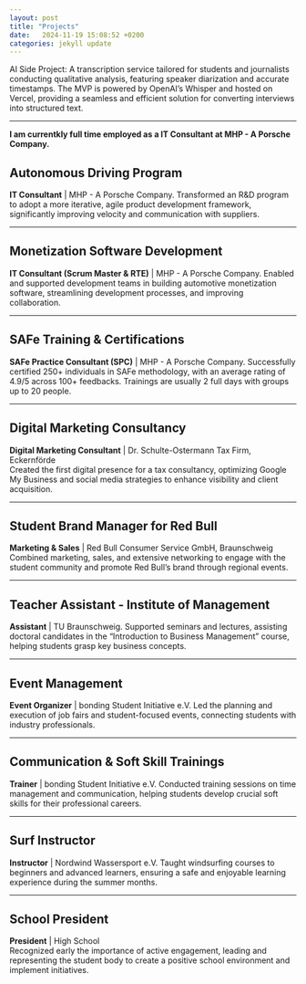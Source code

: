 ```yaml
---
layout: post
title: "Projects"
date:   2024-11-19 15:08:52 +0200
categories: jekyll update
---
```


AI Side Project: A transcription service tailored for students and journalists conducting qualitative analysis, featuring speaker diarization and accurate timestamps. The MVP is powered by OpenAI’s Whisper and hosted on Vercel, providing a seamless and efficient solution for converting interviews into structured text. 



---

**I am currentkly full time employed as a IT Consultant at MHP - A Porsche Company.**


## Autonomous Driving Program

**IT Consultant** | MHP - A Porsche Company.
Transformed an R&D program to adopt a more iterative, agile product development framework, significantly improving velocity and communication with suppliers.

---

## Monetization Software Development

**IT Consultant (Scrum Master & RTE)** | MHP - A Porsche Company. 
Enabled and supported development teams in building automotive monetization software, streamlining development processes, and improving collaboration.

---

## SAFe Training & Certifications

**SAFe Practice Consultant (SPC)** | MHP - A Porsche Company. 
Successfully certified 250+ individuals in SAFe methodology, with an average rating of 4.9/5 across 100+ feedbacks. Trainings are usually 2 full days with groups up to 20 people. 

---

## Digital Marketing Consultancy

**Digital Marketing Consultant** | Dr. Schulte-Ostermann Tax Firm, Eckernförde  
Created the first digital presence for a tax consultancy, optimizing Google My Business and social media strategies to enhance visibility and client acquisition.

---

## Student Brand Manager for Red Bull

**Marketing & Sales** | Red Bull Consumer Service GmbH, Braunschweig  
Combined marketing, sales, and extensive networking to engage with the student community and promote Red Bull’s brand through regional events.

---

## Teacher Assistant - Institute of Management

**Assistant** | TU Braunschweig. 
Supported seminars and lectures, assisting doctoral candidates in the “Introduction to Business Management” course, helping students grasp key business concepts.

---

## Event Management

**Event Organizer** | bonding Student Initiative e.V. 
Led the planning and execution of job fairs and student-focused events, connecting students with industry professionals.

---

## Communication & Soft Skill Trainings

**Trainer** | bonding Student Initiative e.V. 
Conducted training sessions on time management and communication, helping students develop crucial soft skills for their professional careers.

---

## Surf Instructor

**Instructor** | Nordwind Wassersport e.V.
Taught windsurfing courses to beginners and advanced learners, ensuring a safe and enjoyable learning experience during the summer months.

---

## School President

**President** | High School  
Recognized early the importance of active engagement, leading and representing the student body to create a positive school environment and implement initiatives.

[jekyll-docs]: https://jekyllrb.com/docs/home
[jekyll-gh]:   https://github.com/jekyll/jekyll
[jekyll-talk]: https://talk.jekyllrb.com/
